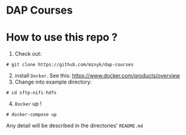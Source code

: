 DAP Courses
=============

# How to use this repo ?

1. Check out:
```
# git clone https://github.com/minyk/dap-courses
```
2. install `Docker`. See this: https://www.docker.com/products/overview
3. Change into example directory:
```
# cd sftp-nifi-hdfs
```
4. `Docker` up !
```
# docker-compose up
```
Any detail will be described in the directories' `README.md`
